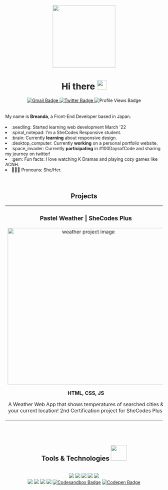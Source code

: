 <div id="header" align="center">
  <img src="https://user-images.githubusercontent.com/104718008/183393259-75a80a56-01f0-4661-b96e-37a0e4187d62.png" width="200" />
</div>
<div id="greeting" align="center">
  <h1>
    Hi there 
    <img src="https://media.giphy.com/media/hvRJCLFzcasrR4ia7z/giphy.gif" width="30"/>
  </h1>
</div>
<div id="badges" align="center">
  <a href="mailto:breanda.dev@gmail.com">
    <img src="https://img.shields.io/badge/Gmail-aba5fe?style=for-the-badge&logo=gmail&logoColor=white" alt="Gmail Badge" />
  </a>
  <a href="https://twitter.com/willowbriii">
    <img src="https://img.shields.io/badge/Twitter-aba5fe?style=for-the-badge&logo=twitter&logoColor=white" alt="Twitter Badge" />
  </a> 
  <img src="https://komarev.com/ghpvc/?username=breandabarnett&style=for-the-badge&logo=appveyorr&color=aba5fe" alt="Profile Views Badge" />
</div>
<br />
<br />
<div id="about">
    My name is <strong>Breanda</strong>, a Front-End Developer based in Japan.
</div>
<br />
<div>
   <li> :seedling: Started learning web development March '22 </li>
   <li> :spiral_notepad: I'm a SheCodes Responsive student. </li>
   <li> :brain: Currently <strong>learning</strong> about responsive design. </li>
   <li> :desktop_computer: Currently <strong>working</strong> on a personal portfolio website. </li>
   <li> :space_invader: Currently <strong>participating</strong> in #100DaysofCode and sharing my journey on twitter! </li>
   <li> :gem: Fun facts: I love watching K Dramas and playing cozy games like ACNH.</li>
   <li> 👩🏽‍🦱  Pronouns: She/Her.</li>
</div>
<br />
<br />
<div id="projects" align="center">
   <h2>
     Projects
   </h2>
   <table>
    <td width="100%">
      <h3 align="center">
        Pastel Weather | SheCodes Plus
      </h3>
      <div align="center">
        <a href="https://github.com/breandabarnett/Weather-App-Project" target="_blank">
          <img src="https://user-images.githubusercontent.com/104718008/183604758-b28d3f78-1757-44a3-ab2f-8d84318306a5.png" alt="weather project image" width="500" />
        </a>
      </div>
      <div align="center">
        <p>
          <strong>HTML, CSS, JS</strong>
        </p>
        <p>
          A Weather Web App that shows temperatures of searched cities & your current location! 2nd Certification project for SheCodes Plus.
        </p>
      </div>
    </td>
   </table>
</div>
<br />
<br />
<div id="tools" align="center">
  <h2>
    Tools & Technologies
    <img src="https://media.giphy.com/media/cpAGF6uxLw93uuQNNJ/giphy.gif" width="50"/>
  </h2>
<br />
<div>
  <img src="https://img.shields.io/badge/HTML5-ed7d5e?style=for-the-badge&logo=html5&logoColor=white" />
  <img src="https://img.shields.io/badge/CSS3-4ea0db?style=for-the-badge&logo=css3&logoColor=white" />
  <img src="https://img.shields.io/badge/Bootstrap-79629e?style=for-the-badge&logo=bootstrap&logoColor=white" />
  <img src="https://img.shields.io/badge/JavaScript-434441?style=for-the-badge&logo=javascript&logoColor=F7DF1E" />
  <img src="https://img.shields.io/badge/Python-fcde71?style=for-the-badge&logo=python&logoColor=blue" />
</div>
<div>
  <img src="https://img.shields.io/badge/Datacamp-103254?style=for-the-badge&logo=datacamp&logoColor=65FF8F" />
  <img src="https://img.shields.io/badge/Netlify-0ed3c3?style=for-the-badge&logo=netlify&logoColor=white" />
  <img src="https://img.shields.io/badge/GIT-ed6c55?style=for-the-badge&logo=git&logoColor=white" />
  <img src="https://img.shields.io/badge/VSCode-2694e2?style=for-the-badge&logo=visual%20studio%20code&logoColor=white" />
  <a href="https://codesandbox.io/u/breanda.barnett">
    <img src="https://img.shields.io/badge/Codesandbox-727272?style=for-the-badge&logo=CodeSandbox&logoColor=white" alt="Codesandbox Badge" /></a>
  <a href="https://codepen.io/willowbrii">
    <img src="https://img.shields.io/badge/Codepen-b97be5?style=for-the-badge&logo=codepen&logoColor=white"
 alt="Codepen Badge" />
</div>
<br />
<br />
</div>
